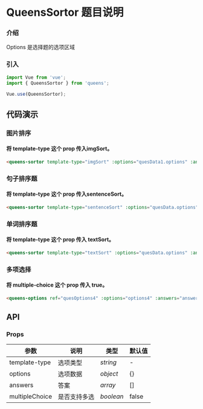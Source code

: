 # QueensSortor 题目说明

### 介绍

Options 是选择题的选项区域

### 引入

```js
import Vue from 'vue';
import { QueensSortor } from 'queens';

Vue.use(QueensSortor);
```

## 代码演示

### 图片排序
#### 将 template-type 这个 prop 传入imgSort。

```html
<queens-sortor template-type="imgSort" :options="quesData1.options" :answers="quesData1.answers" :preview="true" :user-answer="quesData1.userAnswer" />
```
### 句子排序题
#### 将 template-type 这个 prop 传入sentenceSort。

```html
<queens-sortor template-type="sentenceSort" :options="quesData.options" :answers="quesData.answers" :preview="preview" />
```

### 单词排序题
#### 将 template-type 这个 prop 传入 textSort。

```html
<queens-sortor template-type="textSort" :options="quesData.options" :answers="quesData.answers" :body="quesData.body" :preview="preview" />
```

### 多项选择
#### 将 multiple-choice 这个 prop 传入 true。

```html
<queens-options ref="quesOptions4" :options="options4" :answers="answers4" :multiple-choice="true" template-type="audioSelect" />
```

## API

### Props

| 参数 | 说明 | 类型 | 默认值 |
|------|------|------|------|
| template-type | 选项类型 | *string* | - |
| options | 选项数据 | *object* | {} |
| answers | 答案 | *array* | [] |
| multipleChoice | 是否支持多选 | *boolean* | false |

<!-- ### Events

| 事件名 | 说明 | 回调参数 |
|------|------|------|
| click | 点击时触发 | event: Event | -->

<!-- ### Slots

| 名称 | 说明 |
|------|------|
| default | 默认插槽 |
| icon | 自定义图标 | -->
